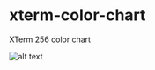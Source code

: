 # xterm-color-chart
XTerm 256 color chart

![alt text](https://raw.githubusercontent.com/kutuluk/xterm-color-chart/master/screenshot.png "screenshot")